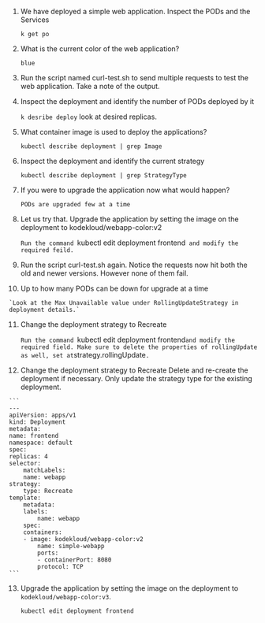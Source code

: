 1. We have deployed a simple web application. Inspect the PODs and the Services

    `k get po`

2. What is the current color of the web application?

    `blue`

3. Run the script named curl-test.sh to send multiple requests to test the web application. Take a note of the output.

4. Inspect the deployment and identify the number of PODs deployed by it

    `k desribe deploy` look at desired replicas.

5. What container image is used to deploy the applications?

    `kubectl describe deployment | grep Image`

6. Inspect the deployment and identify the current strategy

    `kubectl describe deployment | grep StrategyType`

7. If you were to upgrade the application now what would happen?

    `PODs are upgraded few at a time`

8. Let us try that. Upgrade the application by setting the image on the deployment to kodekloud/webapp-color:v2

    `Run the command `kubectl edit deployment frontend` and modify the required feild.`

9. Run the script curl-test.sh again. Notice the requests now hit both the old and newer versions. However none of them fail.

10.  Up to how many PODs can be down for upgrade at a time

    `Look at the Max Unavailable value under RollingUpdateStrategy in deployment details.`

11. Change the deployment strategy to Recreate

    `Run the command `kubectl edit deployment frontend` and modify the required field. Make sure to delete the properties of rollingUpdate as well, set at `strategy.rollingUpdate`.`

12.  Change the deployment strategy to Recreate
    Delete and re-create the deployment if necessary. Only update the strategy type for the existing deployment.

    ```
    ---
    apiVersion: apps/v1
    kind: Deployment
    metadata:
    name: frontend
    namespace: default
    spec:
    replicas: 4
    selector:
        matchLabels:
        name: webapp
    strategy:
        type: Recreate
    template:
        metadata:
        labels:
            name: webapp
        spec:
        containers:
        - image: kodekloud/webapp-color:v2
            name: simple-webapp
            ports:
            - containerPort: 8080
            protocol: TCP
    ```

13. Upgrade the application by setting the image on the deployment to` kodekloud/webapp-color:v3`.

    `kubectl edit deployment frontend`